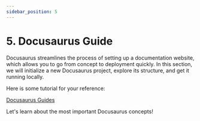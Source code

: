 ```yaml
---
sidebar_position: 5
---
```


# 5. Docusaurus Guide


Docusaurus streamlines the process of setting up a documentation website, which allows you to go from concept to deployment quickly. In this section, we will initialize a new Docusaurus project, explore its structure, and get it running locally.

Here is some tutorial for your reference:

[Docusaurus Guides](https://docusaurus.io/docs/category/guides)

Let's learn about the most important Docusaurus concepts!
